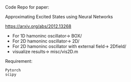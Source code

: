 Code Repo for paper:

Approximating Excited States using Neural Networks


https://arxiv.org/abs/2012.13268


* For 1D hamoninc oscillator-> BOX/ 
* For 2D hamoninc oscillator-> 2D/ 
* For 2D hamoninc oscillator with external field-> 2Dfield/
* visualize results-> misc/vis2D.m


Requirement:
```
Pytorch
scipy
```

